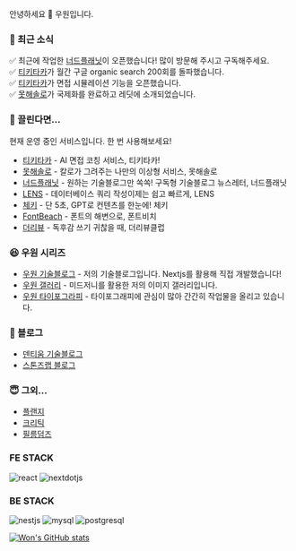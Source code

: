 안녕하세요 👏
우원입니다.

### 🤭 최근 소식
✅ 최근에 작업한 [너드플래닛](https://nerdplanet.app)이 오픈했습니다! 많이 방문해 주시고 구독해주세요.  
✅ [티키타카](https://tikitaka.chat)가 월간 구글 organic search 200회를 돌파했습니다.  
✅ [티키타카](https://tikitaka.chat)가 면접 시뮬레이션 기능을 오픈했습니다.  
✅ [못해솔로](https://mosol.life)가 국제화를 완료하고 레딧에 소개되었습니다.

### 🥳 끌린다면...

현재 운영 중인 서비스입니다. 한 번 사용해보세요!

- [티키타카](https://tikitaka.chat) - AI 면접 코칭 서비스, 티키타카!
- [못해솔로](https://mosol.life) - 칼로가 그려주는 나만의 이상형 서비스, 못해솔로
- [너드플래닛](https://nerdplanet.app) - 원하는 기술블로그만 쏙쏙! 구독형 기술블로그 뉴스레터, 너드플래닛
- [LENS](https://lensql.chat) - 데이터베이스 쿼리 작성이제는 쉽고 빠르게, LENS
- [체키](https://checky.im) - 단 5초, GPT로 컨텐츠를 한눈에! 체키
- [FontBeach](https://fontbeach.com) - 폰트의 해변으로, 폰트비치
- [더리뷰](https://thereview.club) - 독후감 쓰기 귀찮을 때, 더리뷰클럽

### 😆 우원 시리즈
- [우원 기술블로그](https://thewoowon.com) - 저의 기술블로그입니다. Nextjs를 활용해 직접 개발했습니다!
- [우원 갤러리](https://thewoowon.gallery) - 미드저니를 활용한 저의 이미지 갤러리입니다.
- [우원 타이포그라피](https://thewoowon.studio) - 타이포그래피에 관심이 많아 간간히 작업물을 올리고 있습니다.

### 🥸 블로그
- [덴티움 기술블로그](https://dentium.tech)
- [스톤즈랩 블로그](https://stoneslab.blog)

### 😇 그외...
- [플랜지](https://planzy.im)
- [크리틱](https://kritic.news)
- [필름덤즈](https://filmdoms.studio)

<h3>FE STACK</h3>
<p>
  <img alt="react" src ="https://img.shields.io/badge/react-61DAFB.svg?&style=for-the-badge&logo=react&logoColor=white"/>
  <img alt="nextdotjs" src ="https://img.shields.io/badge/nextdotjs-000000.svg?&style=for-the-badge&logo=nextdotjs&logoColor=white"/>
</p>
<h3>BE STACK</h3>
<p>
<img alt="nestjs" src ="https://img.shields.io/badge/nestjs-E0234E.svg?&style=for-the-badge&logo=nestjs&logoColor=white"/>
<img alt="mysql" src ="https://img.shields.io/badge/mysql-4479A1.svg?&style=for-the-badge&logo=mysql&logoColor=white"/>
<img alt="postgresql" src ="https://img.shields.io/badge/postgresql-4169E1.svg?&style=for-the-badge&logo=postgresql&logoColor=white"/>
</p>

[![Won's GitHub stats](https://github-readme-stats.vercel.app/api?username=thewoowon)](https://github.com/anuraghazra/github-readme-stats)


